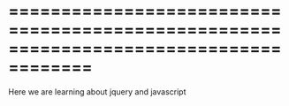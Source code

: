 ======================================================================================
======================================================================================
Here we are learning about jquery and javascript